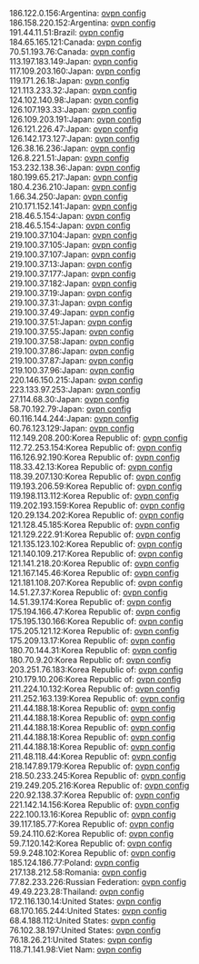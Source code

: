 186.122.0.156:Argentina: [ovpn config](vpn/186_122_0_156.ovpn)  
186.158.220.152:Argentina: [ovpn config](vpn/186_158_220_152.ovpn)  
191.44.11.51:Brazil: [ovpn config](vpn/191_44_11_51.ovpn)  
184.65.165.121:Canada: [ovpn config](vpn/184_65_165_121.ovpn)  
70.51.193.76:Canada: [ovpn config](vpn/70_51_193_76.ovpn)  
113.197.183.149:Japan: [ovpn config](vpn/113_197_183_149.ovpn)  
117.109.203.160:Japan: [ovpn config](vpn/117_109_203_160.ovpn)  
119.171.26.18:Japan: [ovpn config](vpn/119_171_26_18.ovpn)  
121.113.233.32:Japan: [ovpn config](vpn/121_113_233_32.ovpn)  
124.102.140.98:Japan: [ovpn config](vpn/124_102_140_98.ovpn)  
126.107.193.33:Japan: [ovpn config](vpn/126_107_193_33.ovpn)  
126.109.203.191:Japan: [ovpn config](vpn/126_109_203_191.ovpn)  
126.121.226.47:Japan: [ovpn config](vpn/126_121_226_47.ovpn)  
126.142.173.127:Japan: [ovpn config](vpn/126_142_173_127.ovpn)  
126.38.16.236:Japan: [ovpn config](vpn/126_38_16_236.ovpn)  
126.8.221.51:Japan: [ovpn config](vpn/126_8_221_51.ovpn)  
153.232.138.36:Japan: [ovpn config](vpn/153_232_138_36.ovpn)  
180.199.65.217:Japan: [ovpn config](vpn/180_199_65_217.ovpn)  
180.4.236.210:Japan: [ovpn config](vpn/180_4_236_210.ovpn)  
1.66.34.250:Japan: [ovpn config](vpn/1_66_34_250.ovpn)  
210.171.152.141:Japan: [ovpn config](vpn/210_171_152_141.ovpn)  
218.46.5.154:Japan: [ovpn config](vpn/218_46_5_154.ovpn)  
218.46.5.154:Japan: [ovpn config](vpn/218_46_5_154.ovpn)  
219.100.37.104:Japan: [ovpn config](vpn/219_100_37_104.ovpn)  
219.100.37.105:Japan: [ovpn config](vpn/219_100_37_105.ovpn)  
219.100.37.107:Japan: [ovpn config](vpn/219_100_37_107.ovpn)  
219.100.37.13:Japan: [ovpn config](vpn/219_100_37_13.ovpn)  
219.100.37.177:Japan: [ovpn config](vpn/219_100_37_177.ovpn)  
219.100.37.182:Japan: [ovpn config](vpn/219_100_37_182.ovpn)  
219.100.37.19:Japan: [ovpn config](vpn/219_100_37_19.ovpn)  
219.100.37.31:Japan: [ovpn config](vpn/219_100_37_31.ovpn)  
219.100.37.49:Japan: [ovpn config](vpn/219_100_37_49.ovpn)  
219.100.37.51:Japan: [ovpn config](vpn/219_100_37_51.ovpn)  
219.100.37.55:Japan: [ovpn config](vpn/219_100_37_55.ovpn)  
219.100.37.58:Japan: [ovpn config](vpn/219_100_37_58.ovpn)  
219.100.37.86:Japan: [ovpn config](vpn/219_100_37_86.ovpn)  
219.100.37.87:Japan: [ovpn config](vpn/219_100_37_87.ovpn)  
219.100.37.96:Japan: [ovpn config](vpn/219_100_37_96.ovpn)  
220.146.150.215:Japan: [ovpn config](vpn/220_146_150_215.ovpn)  
223.133.97.253:Japan: [ovpn config](vpn/223_133_97_253.ovpn)  
27.114.68.30:Japan: [ovpn config](vpn/27_114_68_30.ovpn)  
58.70.192.79:Japan: [ovpn config](vpn/58_70_192_79.ovpn)  
60.116.144.244:Japan: [ovpn config](vpn/60_116_144_244.ovpn)  
60.76.123.129:Japan: [ovpn config](vpn/60_76_123_129.ovpn)  
112.149.208.200:Korea Republic of: [ovpn config](vpn/112_149_208_200.ovpn)  
112.72.253.154:Korea Republic of: [ovpn config](vpn/112_72_253_154.ovpn)  
116.126.92.190:Korea Republic of: [ovpn config](vpn/116_126_92_190.ovpn)  
118.33.42.13:Korea Republic of: [ovpn config](vpn/118_33_42_13.ovpn)  
118.39.207.130:Korea Republic of: [ovpn config](vpn/118_39_207_130.ovpn)  
119.193.206.59:Korea Republic of: [ovpn config](vpn/119_193_206_59.ovpn)  
119.198.113.112:Korea Republic of: [ovpn config](vpn/119_198_113_112.ovpn)  
119.202.193.159:Korea Republic of: [ovpn config](vpn/119_202_193_159.ovpn)  
120.29.134.202:Korea Republic of: [ovpn config](vpn/120_29_134_202.ovpn)  
121.128.45.185:Korea Republic of: [ovpn config](vpn/121_128_45_185.ovpn)  
121.129.222.91:Korea Republic of: [ovpn config](vpn/121_129_222_91.ovpn)  
121.135.123.102:Korea Republic of: [ovpn config](vpn/121_135_123_102.ovpn)  
121.140.109.217:Korea Republic of: [ovpn config](vpn/121_140_109_217.ovpn)  
121.141.218.20:Korea Republic of: [ovpn config](vpn/121_141_218_20.ovpn)  
121.167.145.46:Korea Republic of: [ovpn config](vpn/121_167_145_46.ovpn)  
121.181.108.207:Korea Republic of: [ovpn config](vpn/121_181_108_207.ovpn)  
14.51.27.37:Korea Republic of: [ovpn config](vpn/14_51_27_37.ovpn)  
14.51.39.174:Korea Republic of: [ovpn config](vpn/14_51_39_174.ovpn)  
175.194.166.47:Korea Republic of: [ovpn config](vpn/175_194_166_47.ovpn)  
175.195.130.166:Korea Republic of: [ovpn config](vpn/175_195_130_166.ovpn)  
175.205.121.12:Korea Republic of: [ovpn config](vpn/175_205_121_12.ovpn)  
175.209.13.17:Korea Republic of: [ovpn config](vpn/175_209_13_17.ovpn)  
180.70.144.31:Korea Republic of: [ovpn config](vpn/180_70_144_31.ovpn)  
180.70.9.20:Korea Republic of: [ovpn config](vpn/180_70_9_20.ovpn)  
203.251.76.183:Korea Republic of: [ovpn config](vpn/203_251_76_183.ovpn)  
210.179.10.206:Korea Republic of: [ovpn config](vpn/210_179_10_206.ovpn)  
211.224.10.132:Korea Republic of: [ovpn config](vpn/211_224_10_132.ovpn)  
211.252.163.139:Korea Republic of: [ovpn config](vpn/211_252_163_139.ovpn)  
211.44.188.18:Korea Republic of: [ovpn config](vpn/211_44_188_18.ovpn)  
211.44.188.18:Korea Republic of: [ovpn config](vpn/211_44_188_18.ovpn)  
211.44.188.18:Korea Republic of: [ovpn config](vpn/211_44_188_18.ovpn)  
211.44.188.18:Korea Republic of: [ovpn config](vpn/211_44_188_18.ovpn)  
211.44.188.18:Korea Republic of: [ovpn config](vpn/211_44_188_18.ovpn)  
211.48.118.44:Korea Republic of: [ovpn config](vpn/211_48_118_44.ovpn)  
218.147.89.179:Korea Republic of: [ovpn config](vpn/218_147_89_179.ovpn)  
218.50.233.245:Korea Republic of: [ovpn config](vpn/218_50_233_245.ovpn)  
219.249.205.216:Korea Republic of: [ovpn config](vpn/219_249_205_216.ovpn)  
220.92.138.37:Korea Republic of: [ovpn config](vpn/220_92_138_37.ovpn)  
221.142.14.156:Korea Republic of: [ovpn config](vpn/221_142_14_156.ovpn)  
222.100.13.16:Korea Republic of: [ovpn config](vpn/222_100_13_16.ovpn)  
39.117.185.77:Korea Republic of: [ovpn config](vpn/39_117_185_77.ovpn)  
59.24.110.62:Korea Republic of: [ovpn config](vpn/59_24_110_62.ovpn)  
59.7.120.142:Korea Republic of: [ovpn config](vpn/59_7_120_142.ovpn)  
59.9.248.102:Korea Republic of: [ovpn config](vpn/59_9_248_102.ovpn)  
185.124.186.77:Poland: [ovpn config](vpn/185_124_186_77.ovpn)  
217.138.212.58:Romania: [ovpn config](vpn/217_138_212_58.ovpn)  
77.82.233.226:Russian Federation: [ovpn config](vpn/77_82_233_226.ovpn)  
49.49.223.28:Thailand: [ovpn config](vpn/49_49_223_28.ovpn)  
172.116.130.14:United States: [ovpn config](vpn/172_116_130_14.ovpn)  
68.170.165.244:United States: [ovpn config](vpn/68_170_165_244.ovpn)  
68.4.188.112:United States: [ovpn config](vpn/68_4_188_112.ovpn)  
76.102.38.197:United States: [ovpn config](vpn/76_102_38_197.ovpn)  
76.18.26.21:United States: [ovpn config](vpn/76_18_26_21.ovpn)  
118.71.141.98:Viet Nam: [ovpn config](vpn/118_71_141_98.ovpn)  
